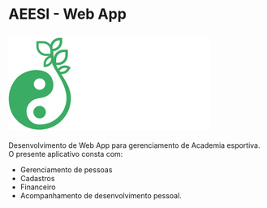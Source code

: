 # AEESI - Web App
![Aeesi Logo!](/static/img/logo.png "Logo AEESI")
---

Desenvolvimento de Web App para gerenciamento de Academia esportiva.
O presente aplicativo consta com:
- Gerenciamento de pessoas
- Cadastros
- Financeiro
- Acompanhamento de desenvolvimento pessoal.

